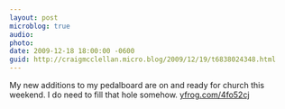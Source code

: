 ```yaml
---
layout: post
microblog: true
audio: 
photo: 
date: 2009-12-18 18:00:00 -0600
guid: http://craigmcclellan.micro.blog/2009/12/19/t6838024348.html
---
```

My new additions to my pedalboard are on and ready for church this weekend. I do need to fill that hole somehow.  [yfrog.com/4fo52cj](http://yfrog.com/4fo52cj)
